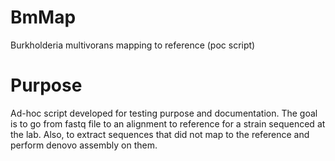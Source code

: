 # BmMap

Burkholderia multivorans mapping to reference (poc script)

# Purpose 

Ad-hoc script developed for testing purpose and documentation. The
goal is to go from fastq file to an alignment to reference for a
strain sequenced at the lab. Also, to extract sequences that did not
map to the reference and perform denovo assembly on them.
